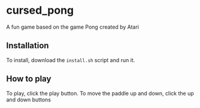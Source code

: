 # cursed_pong
A fun game based on the game Pong created by Atari
## Installation
To install, download the `install.sh` script and run it.
## How to play
To play, click the play button. To move the paddle up and down, click the up and down buttons
